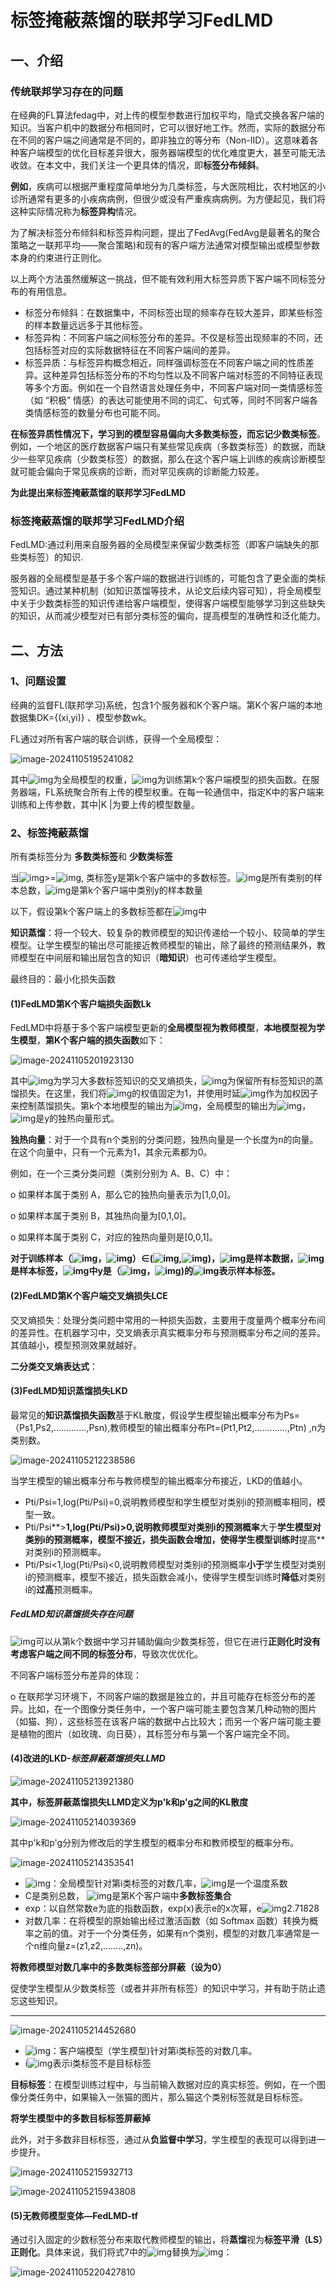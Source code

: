 # 标签掩蔽蒸馏的联邦学习FedLMD

## 一、介绍

### 传统联邦学习存在的问题

在经典的FL算法fedag中，对上传的模型参数进行加权平均，隐式交换各客户端的知识。当客户机中的数据分布相同时，它可以很好地工作。然而，实际的数据分布在不同的客户端之间通常是不同的，即非独立的等分布（Non-IID）。这意味着各种客户端模型的优化目标差异很大，服务器端模型的优化难度更大，甚至可能无法收敛。在本文中，我们关注一个更具体的情况，即**标签分布倾斜**。

**例如**，疾病可以根据严重程度简单地分为几类标签，与大医院相比，农村地区的小诊所通常有更多的小疾病病例，但很少或没有严重疾病病例。为方便起见，我们将这种实际情况称为**标签异构**情况。



为了解决标签分布倾斜和标签异构问题，提出了FedAvg(FedAvg是最著名的聚合策略之一联邦平均——聚合策略)和现有的客户端方法通常对模型输出或模型参数本身的约束进行正则化。

以上两个方法虽然缓解这一挑战，但不能有效利用大标签异质下客户端不同标签分布的有用信息。

- 标签分布倾斜：在数据集中，不同标签出现的频率存在较大差异，即某些标签的样本数量远远多于其他标签。
- 标签异构：不同客户端之间标签分布的差异。不仅是标签出现频率的不同，还包括标签对应的实际数据特征在不同客户端间的差异。
- 标签异质：与标签异构概念相近，同样强调标签在不同客户端之间的性质差异。这种差异包括标签分布的不均匀性以及不同客户端对标签的不同特征表现等多个方面。例如在一个自然语言处理任务中，不同客户端对同一类情感标签（如 “积极” 情感）的表达可能使用不同的词汇、句式等，同时不同客户端各类情感标签的数量分布也可能不同。

**在标签异质性情况下，学习到的模型容易偏向大多数类标签，而忘记少数类标签**。例如，一个地区的医疗数据客户端只有某些常见疾病（多数类标签）的数据，而缺少一些罕见疾病（少数类标签）的数据，那么在这个客户端上训练的疾病诊断模型就可能会偏向于常见疾病的诊断，而对罕见疾病的诊断能力较差。

**为此提出来标签掩蔽蒸馏的联邦学习FedLMD**



### 标签掩蔽蒸馏的联邦学习FedLMD介绍

FedLMD:通过利用来自服务器的全局模型来保留少数类标签（即客户端缺失的那些类标签）的知识.

服务器的全局模型是基于多个客户端的数据进行训练的，可能包含了更全面的类标签知识。通过某种机制（如知识蒸馏等技术，从论文后续内容可知），将全局模型中关于少数类标签的知识传递给客户端模型，使得客户端模型能够学习到这些缺失的知识，从而减少模型对已有部分类标签的偏向，提高模型的准确性和泛化能力。



## 二、方法

### 1、问题设置

经典的监督FL(联邦学习)系统，包含1个服务器和K个客户端。第K个客户端的本地数据集DK={(xi,yi)} 、模型参数wk。

FL通过对所有客户端的联合训练，获得一个全局模型：

![image-20241105195241082](.assets\image-20241105195241082.png)



其中![img](file:///C:\Users\86188\AppData\Local\Temp\ksohtml44416\wps87.jpg)为全局模型的权重，![img](file:///C:\Users\86188\AppData\Local\Temp\ksohtml44416\wps88.jpg)为训练第k个客户端模型的损失函数。在服务器端，FL系统聚合所有上传的模型权重。在每一轮通信中，指定K中的客户端来训练和上传参数，其中|K |为要上传的模型数量。



### 2、标签掩蔽蒸馏

所有类标签分为 **多数类标签**和 **少数类标签**

当![img](file:///C:\Users\86188\AppData\Local\Temp\ksohtml44416\wps89.jpg)>=![img](file:///C:\Users\86188\AppData\Local\Temp\ksohtml44416\wps90.jpg), 类标签y是第k个客户端中的多数标签。![img](file:///C:\Users\86188\AppData\Local\Temp\ksohtml44416\wps91.jpg)是所有类别的样本总数，![img](file:///C:\Users\86188\AppData\Local\Temp\ksohtml44416\wps92.jpg)是第k个客户端中类别y的样本数量

以下，假设第k个客户端上的多数标签都在![img](file:///C:\Users\86188\AppData\Local\Temp\ksohtml44416\wps93.jpg)中

**知识蒸馏**：将一个较大、较复杂的教师模型的知识传递给一个较小、较简单的学生模型。让学生模型的输出尽可能接近教师模型的输出，除了最终的预测结果外，教师模型在中间层和输出层包含的知识（**暗知识**）也可传递给学生模型。

最终目的：最小化损失函数



#### (1)**FedLMD第K个客户端损失函数Lk**

FedLMD中将基于多个客户端模型更新的**全局模型视为教师模型**，**本地模型视为学生模型**，**第K个客户端的损失函数**如下：

![image-20241105201923130](assets\image-20241105201923130.png)

其中![img](file:///C:\Users\86188\AppData\Local\Temp\ksohtml44416\wps94.jpg)为学习大多数标签知识的交叉熵损失，![img](file:///C:\Users\86188\AppData\Local\Temp\ksohtml44416\wps95.jpg)为保留所有标签知识的蒸馏损失。在这里，我们将![img](file:///C:\Users\86188\AppData\Local\Temp\ksohtml44416\wps96.jpg)的权值固定为1，并使用时延![img](file:///C:\Users\86188\AppData\Local\Temp\ksohtml44416\wps97.jpg)作为加权因子来控制蒸馏损失。第k个本地模型的输出为![img](file:///C:\Users\86188\AppData\Local\Temp\ksohtml44416\wps98.jpg)，全局模型的输出为![img](file:///C:\Users\86188\AppData\Local\Temp\ksohtml44416\wps99.jpg)，![img](file:///C:\Users\86188\AppData\Local\Temp\ksohtml44416\wps100.jpg)是y的独热向量形式。

**独热向量**：对于一个具有n个类别的分类问题，独热向量是一个长度为n的向量。在这个向量中，只有一个元素为1，其余元素都为0。

例如，在一个三类分类问题（类别分别为 A、B、C）中：

o 如果样本属于类别 A，那么它的独热向量表示为[1,0,0]。

o 如果样本属于类别 B，其独热向量为[0,1,0]。

o 如果样本属于类别 C，对应的独热向量则是[0,0,1]。



**对于训练样本（![img](file:///C:\Users\86188\AppData\Local\Temp\ksohtml44416\wps105.jpg)，![img](file:///C:\Users\86188\AppData\Local\Temp\ksohtml44416\wps106.jpg)）∈(![img](file:///C:\Users\86188\AppData\Local\Temp\ksohtml44416\wps107.jpg),![img](file:///C:\Users\86188\AppData\Local\Temp\ksohtml44416\wps108.jpg))，![img](file:///C:\Users\86188\AppData\Local\Temp\ksohtml44416\wps110.jpg)是样本数据，![img](file:///C:\Users\86188\AppData\Local\Temp\ksohtml44416\wps111.jpg)是样本标签，![img](file:///C:\Users\86188\AppData\Local\Temp\ksohtml44416\wps109.jpg)中y是（![img](file:///C:\Users\86188\AppData\Local\Temp\ksohtml44416\wps105.jpg)，![img](file:///C:\Users\86188\AppData\Local\Temp\ksohtml44416\wps106.jpg))的![img](file:///C:\Users\86188\AppData\Local\Temp\ksohtml44416\wps112.jpg)表示样本标签。**



#### (2)FedLMD第K个客户端交叉熵损失LCE

交叉熵损失：处理分类问题中常用的一种损失函数，主要用于度量两个概率分布间的差异性。在机器学习中，交叉熵表示真实概率分布与预测概率分布之间的差异。其值越小，模型预测效果就越好。

**二分类交叉熵表达式**：



#### (3)FedLMD知识蒸馏损失LKD

最常见的**知识蒸馏损失函数**基于KL散度，假设学生模型输出概率分布为Ps=（Ps1,Ps2,.............,Psn),教师模型的输出概率分布Pt=(Pt1,Pt2,.............,Ptn) ,n为类别数。

![image-20241105212238586](assets\image-20241105212238586.png)

当学生模型的输出概率分布与教师模型的输出概率分布接近，LKD的值越小。

- Pti/Psi=1,log(Pti/Psi)=0,说明教师模型和学生模型对类别i的预测概率相同，模型一致。
- Pti/Psi**>**1,log(Pti/Psi)>0,说明教师模型对类别i的预测概率**大于**学生模型对类别i的预测概率，模型不接近，损失函数会增加，使得学生模型训练时**提高**对类别i的预测概率。
- Pti/Psi<1,log(Pti/Psi)<0,说明教师模型对类别i的预测概率**小于**学生模型对类别i的预测概率，模型不接近，损失函数会减小，使得学生模型训练时**降低**对类别i的**过高**预测概率。



##### FedLMD知识蒸馏损失存在问题

![img](file:///C:\Users\86188\AppData\Local\Temp\ksohtml44416\wps113.jpg)可以从第k个数据中学习并辅助偏向少数类标签，但它在进行**正则化时没有考虑客户端之间不同的标签分布**，导致次优优化。

不同客户端标签分布差异的体现：

o 在联邦学习环境下，不同客户端的数据是独立的，并且可能存在标签分布的差异。比如，在一个图像分类任务中，一个客户端可能主要包含某几种动物的图片（如猫、狗），这些标签在该客户端的数据中占比较大；而另一个客户端可能主要是植物的图片（如玫瑰、向日葵），其标签分布与第一个客户端完全不同。



#### (4)改进的LKD-***标签屏蔽蒸馏损失LLMD***

![image-20241105213921380](assets\image-20241105213921380.png)

**其中，标签屏蔽蒸馏损失LLMD定义为p'k和p'g之间的KL散度**

![image-20241105214039369](assets\image-20241105214039369.png)

其中p'k和p'g分别为修改后的学生模型的概率分布和教师模型的概率分布。

![image-20241105214353541](assets\image-20241105214353541.png)

- ![img](file:///C:\Users\86188\AppData\Local\Temp\ksohtml44416\wps114.jpg)：全局模型针对第i类标签的对数几率，![img](file:///C:\Users\86188\AppData\Local\Temp\ksohtml44416\wps115.jpg)是一个温度系数
- C是类别总数， ![img](file:///C:\Users\86188\AppData\Local\Temp\ksohtml44416\wps116.jpg)是第K个客户端中**多数标签集合**
- exp：以自然常数e为底的指数函数，exp(x)表示e的x次幂，e![img](file:///C:\Users\86188\AppData\Local\Temp\ksohtml44416\wps117.jpg)2.71828
- 对数几率：在将模型的原始输出经过激活函数（如 Softmax 函数）转换为概率之前的值。对于一个分类任务，如果有n个类别，模型的对数几率通常是一个n维向量z=(z1,z2,........,zn)。

**将教师模型对数几率中的多数类标签部分屏蔽（设为0）**

促使学生模型从少数类标签（或者并非所有标签）的知识中学习，并有助于防止遗忘这些知识。

------

![image-20241105214452680](assets\image-20241105214452680.png)

- ![img](file:///C:\Users\86188\AppData\Local\Temp\ksohtml44416\wps118.jpg)：客户端模型（学生模型)针对第i类标签的对数几率。
- i![img](file:///C:\Users\86188\AppData\Local\Temp\ksohtml44416\wps119.jpg)表示i类标签不是目标标签

**目标标签**：在模型训练过程中，与当前输入数据对应的真实标签。例如，在一个图像分类任务中，如果输入一张猫的图片，那么猫这个类别标签就是目标标签。

**将学生模型中的多数目标标签屏蔽掉**

此外，对于多数非目标标签，通过从**负监督中学习**，学生模型的表现可以得到进一步提升。

![image-20241105215932713](assets\image-20241105215932713.png)



![image-20241105215943808](assets\image-20241105215943808.png)

#### (5)无教师模型变体—FedLMD-tf

通过引入固定的少数标签分布来取代教师模型的输出，将**蒸馏**视为**标签平滑（LS）正则化**。具体来说，我们将式7中的![img](file:///C:\Users\86188\AppData\Local\Temp\ksohtml44416\wps120.jpg)替换为![img](file:///C:\Users\86188\AppData\Local\Temp\ksohtml44416\wps121.jpg)：

![image-20241105220427810](assets\image-20241105220427810.png)